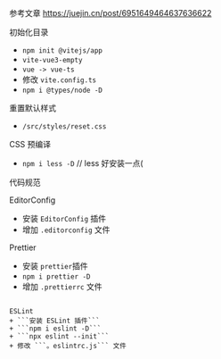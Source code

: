 参考文章
https://juejin.cn/post/6951649464637636622

初始化目录

- `npm init @vitejs/app`
- `vite-vue3-empty`
- `vue -> vue-ts`
- 修改 `vite.config.ts`
- `npm i @types/node -D`

重置默认样式

- `/src/styles/reset.css`

CSS 预编译

- `npm i less -D` // less 好安装一点(

代码规范

EditorConfig

- 安装 `EditorConfig` 插件
- 增加 `.editorconfig` 文件

Prettier

- 安装 `prettier`插件
- `npm i prettier -D`
- 增加 `.prettierrc` 文件

````

ESLint
+ ```安装 ESLint 插件```
+ ```npm i eslint -D```
+ ```npx eslint --init```
+ 修改 ```。eslintrc.js``` 文件
````
